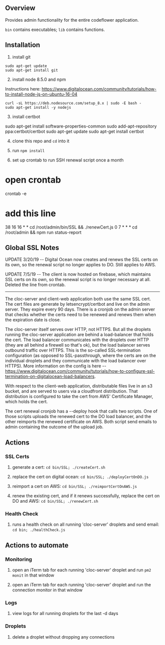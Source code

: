 

## Overview

Provides admin functionality for the entire codeflower application.

`bin` contains executables; `lib` contains functions.

## Installation

1. install git

```
sudo apt-get update
sudo apt-get install git
```

2. install node 8.5.0 and npm

Instructions here: https://www.digitalocean.com/community/tutorials/how-to-install-node-js-on-ubuntu-16-04

```
curl -sL https://deb.nodesource.com/setup_8.x | sudo -E bash -
sudo apt-get install -y nodejs
```

3. install certbot

sudo apt-get install software-properties-common
sudo add-apt-repository ppa:certbot/certbot
sudo apt-get update
sudo apt-get install certbot

4. clone this repo and `cd` into it

5. run `npm install`

6. set up crontab to run SSH renewal script once a month

# open crontab
crontab -e
# add this line
38 16 16 * * cd /root/admin/bin/SSL && ./renewCert.js
0 7 * * * cd /root/admin && npm run status-report

## Global SSL Notes

UPDATE 3/20/19 -- Digital Ocean now creates and renews the SSL certs on its own, so the renewal script no longer applies to DO. Still applies to AWS.

UPDATE 7/5/19 -- The client is now hosted on firebase, which maintains SSL certs on its own, so the renewal script is no longer necessary at all. Deleted the line from crontab.

-----

The cloc-server and client-web application both use the same SSL cert. The cert files are generate by letsencrypt/certbot and live on the admin server. They expire every 90 days. There is a cronjob on the admin server that checks whether the certs need to be renewed and renews them when the expiration date is close.

The cloc-server itself serves over HTTP, not HTTPS. But all the droplets running the cloc-server application are behind a load-balancer that holds the cert. The load balancer communicates with the droplets over HTTP (they are all behind a firewell so that's ok), but the load balancer serves outbound traffic over HTTPS. This is the so-called SSL-termination configuration (as opposed to SSL-passthrough, where the certs are on the individual droplets and they communicate with the load balancer over HTTPS). More information on the config is here -- https://www.digitalocean.com/community/tutorials/how-to-configure-ssl-termination-on-digitalocean-load-balancers.

With respect to the client-web application, distributable files live in an s3 bucket, and are served to users via a cloudfront distribution. That distribution is configured to take the cert from AWS' Certificate Manager, which holds the cert.

The cert renewal cronjob has a --deploy hook that calls two scripts. One of those scripts uploads the renewed cert to the DO load balancer, and the other reimports the renewed certificate on AWS. Both script send emails to admin containing the outcome of the upload job.

## Actions

### SSL Certs

1. generate a cert: `cd bin/SSL; ./createCert.sh`

2. replace the cert on digital ocean: `cd bin/SSL; ./deployCertOnDO.js`

3. reimport a cert on AWS: `cd bin/SSL; ./reimportCertOnAWS.js`

4. renew the existing cert, and if it renews successfully, replace the cert on DO and AWS: `cd bin/SSL; ./renewCert.sh`

### Health Check

1. runs a health check on all running 'cloc-server' droplets and send email: `cd bin; ./healthCheck.js`

## Actions to automate

### Monitoring

1. open an iTerm tab for each running 'cloc-server' droplet and run `pm2 monit` in that window

2. open an iTerm tab for each running 'cloc-server' droplet and run the connection monitor in that window

### Logs

1. view logs for all running droplets for the last -d days

### Droplets

1. delete a droplet without dropping any connections
